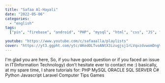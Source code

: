 ```yaml
---
title: "Safaa Al-Hayali"
date: "2022-05-06"
categories:
  - "english"
tags:
  ["pin", "firebase", "android", "PHP", "mysql", "html", "css", "JS", "laravel"]

youtube: "https://www.youtube.com/c/safaaalla/playlists"
cover: "https://yt3.ggpht.com/ytc/AKedOLTvoANtX3izugjsj1rLVqvzdvwomDngV_FtJp8OWA=s88-c-k-c0x00ffffff-no-rj"
---
```


I'm glad you are here, So, if you have good question or if you faced an issue in IT(Information Technology) don't hesitate ever to contact me :) basically, at my spare time, I share tutorials for: PHP MySQL ORACLE SQL SERVER C# Python Javascript Laravel Computer Tips Games
